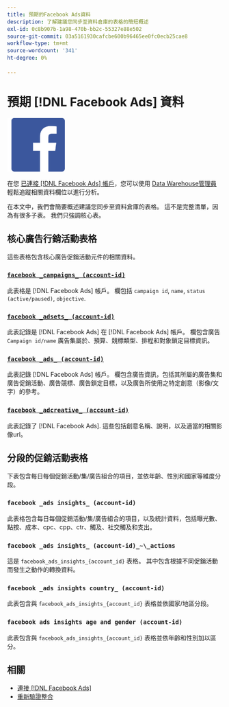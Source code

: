 ```yaml
---
title: 預期的Facebook Ads資料
description: 了解建議您同步至資料倉庫的表格的簡短概述
exl-id: 0c8b907b-1a98-470b-bb2c-55327e88e502
source-git-commit: 03a5161930cafcbe600b96465ee0fc0ecb25cae8
workflow-type: tm+mt
source-wordcount: '341'
ht-degree: 0%

---
```


# 預期 [!DNL Facebook Ads] 資料

![](../../../assets/Facebook_Logo.png)

在您 [已連接 [!DNL Facebook Ads] 帳戶](../integrations/facebook-ads.md)，您可以使用 [Data Warehouse管理員](../../../data-analyst/data-warehouse-mgr/tour-dwm.md) 輕鬆追蹤相關資料欄位以進行分析。

在本文中，我們會簡要概述建議您同步至資料倉庫的表格。 這不是完整清單，因為有很多子表。 我們只強調核心表。

## 核心廣告行銷活動表格

這些表格包含核心廣告促銷活動元件的相關資料。

### [`facebook _campaigns_ (account-id)`](https://developers.facebook.com/docs/reference/ads-api/adcampaign/)

此表格是 [!DNL Facebook Ads] 帳戶。 欄包括 `campaign id`, `name`, `status (active/paused)`, `objective`.

### [`facebook _adsets_ (account-id)`](https://developers.facebook.com/docs/marketing-api/reference/ad-campaign)

此表記錄是 [!DNL Facebook Ads] 在 [!DNL Facebook Ads] 帳戶。 欄包含廣告 `Campaign id/name` 廣告集屬於、預算、競標類型、排程和對象鎖定目標資訊。

### [`facebook _ads_ (account-id)`](https://developers.facebook.com/docs/reference/ads-api/adgroup/)

此表記錄 [!DNL Facebook Ads] 帳戶。 欄包含廣告資訊，包括其所屬的廣告集和廣告促銷活動、廣告競標、廣告鎖定目標，以及廣告所使用之特定創意（影像/文字）的參考。

### [`facebook _adcreative_ (account-id)`](https://developers.facebook.com/docs/reference/ads-api/adcreative/)

此表記錄了 [!DNL Facebook Ads]. 這些包括創意名稱、說明，以及適當的相關影像url。

## 分段的促銷活動表格

下表包含每日每個促銷活動/集/廣告組合的項目，並依年齡、性別和國家等維度分段。

### `facebook _ads insights_ (account-id)`

此表格包含每日每個促銷活動/集/廣告組合的項目，以及統計資料，包括曝光數、點按、成本、cpc、cpp、ctr、觸及、社交觸及和支出。

### `facebook _ads insights_ (account-id)_~\_actions`

這是 `facebook_ads_insights_{account_id}` 表格。 其中包含根據不同促銷活動而發生之動作的轉換資料。

### `facebook _ads insights country_ (account-id)`

此表包含與 `facebook_ads_insights_{account_id}` 表格並依國家/地區分段。

### `facebook ads insights age and gender (account-id)`

此表包含與 `facebook_ads_insights_{account_id}` 表格並依年齡和性別加以區分。

## 相關

* [連接 [!DNL Facebook Ads]](../integrations/facebook-ads.md)
* [重新驗證整合](https://support.magento.com/hc/en-us/articles/360016733151-Reauthenticating-integrations)
